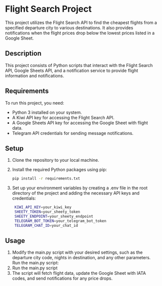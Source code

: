 # Flight Search Project

This project utilizes the Flight Search API to find the cheapest flights from a specified departure city to various destinations. It also provides notifications when the flight prices drop below the lowest prices listed in a Google Sheet.

## Description

This project consists of Python scripts that interact with the Flight Search API, Google Sheets API, and a notification service to provide flight information and notifications.

## Requirements

To run this project, you need:

- Python 3 installed on your system.
- A Kiwi API key for accessing the Flight Search API.
- A Google Sheets API key for accessing the Google Sheet with flight data.
- Telegram API credentials for sending message notifications.

## Setup

1. Clone the repository to your local machine.
2. Install the required Python packages using pip:
   ```bash
   pip install -r requirements.txt

3. Set up your environment variables by creating a .env file in the root directory of the project and adding the necessary API keys and credentials:

   ```bash
    KIWI_API_KEY=your_kiwi_key
    SHEETY_TOKEN=your_sheety_token
    SHEETY_ENDPOINT=your_sheety_endpoint
    TELEGRAM_BOT_TOKEN=your_telegram_bot_token
    TELEGRAM_CHAT_ID=your_chat_id

## Usage
1. Modify the main.py script with your desired settings, such as the departure city code, nights in destination, and any other parameters.
Run the main.py script:
2. Run the main.py script
3. The script will fetch flight data, update the Google Sheet with IATA codes, and send notifications for any price drops.

